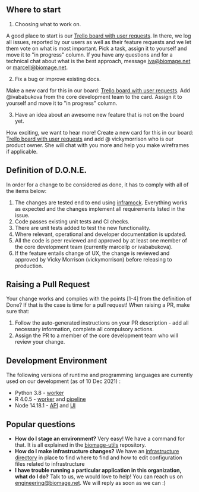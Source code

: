 ## Where to start
1. Choosing what to work on.

A good place to start is our [Trello board with user requests](https://trello.com/b/zPaytPFR/usability-studies). In there, we log all issues, reported by our users as well as their feature requests and we let them vote on what is most important. Pick a task, assign it to yourself and move it to "in progress" column. If you have any questions and for a technical chat about what is the best approach, message iva@biomage.net or marcell@biomage.net.

2. Fix a bug or improve existing docs.

Make a new card for this in our board: [Trello board with user requests](https://trello.com/b/zPaytPFR/usability-studies). Add @ivababukova from the core development team to the card. Assign it to yourself and move it to "in progress" column.

3. Have an idea about an awesome new feature that is not on the board yet.

How exciting, we want to hear more! Create a new card for this in our board: [Trello board with user requests](https://trello.com/b/zPaytPFR/usability-studies) and add @ vickymorrison who is our product owner. She will chat with you more and help you make wireframes if applicable. 

## Definition of D.O.N.E.

In order for a change to be considered as done, it has to comply with all of the items below:
1. The changes are tested end to end using [inframock](https://github.com/biomage-ltd/inframock). Everything works as expected and the changes implement all requirements listed in the issue. 
2. Code passes existing unit tests and CI checks.
3. There are unit tests added to test the new functionality.
4. Where relevant, operational and developer documentation is updated.
5. All the code is peer reviewed and approved by at least one member of the core development team (currently marcellp or ivababukova).
6. If the feature entails change of UX, the change is reviewed and approved by Vicky Morrison (vickymorrison) before releasing to production.

## Raising a Pull Request
Your change works and complies with the points [1-4] from the definition of Done? If that is the case is time for a pull request! When raising a PR, make sure that:
1. Follow the auto-generated instructions on your PR description - add all necessary information, complete all compulsory actions.
2. Assign the PR to a member of the core development team who will review your change.

## Development Environment
The following versions of runtime and programming languages are currently used on our development (as of 10 Dec 2021) : 

- Python 3.8 - [worker](https://github.com/biomage-ltd/worker)
- R 4.0.5 - [worker](https://github.com/biomage-ltd/worker) and [pipeline](https://github.com/biomage-ltd/pipeline)
- Node 14.18.1 - [API](https://github.com/biomage-ltd/api) and [UI](https://github.com/biomage-ltd/ui)

Popular questions
-----------------
* __How do I stage an environment?__ Very easy! We have a command for that. It is all explained in the [biomage-utils](https://github.com/biomage-ltd/biomage-utils) repository.
* __How do I make infrastructure changes?__ We have an [infrastructure directory](https://github.com/biomage-ltd/developer-docs/blob/master/INFRASTRUCTURE.md#directory) in place to find where to find and how to edit configuration files related to infrastructure
* __I have trouble running a particular application in this organization, what do I do?__ Talk to us, we would love to help! You can reach us on engineering@biomage.net. We will reply as soon as we can :)

